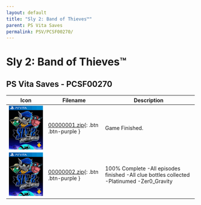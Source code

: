 ```yaml
---
layout: default
title: "Sly 2: Band of Thieves™"
parent: PS Vita Saves
permalink: PSV/PCSF00270/
---
```

# Sly 2: Band of Thieves™

## PS Vita Saves - PCSF00270

| Icon | Filename | Description |
|------|----------|-------------|
| ![Sly 2: Band of Thieves™](icon0.png) | [00000001.zip](00000001.zip){: .btn .btn-purple } | Game Finished.  |
| ![Sly 2: Band of Thieves™](icon0.png) | [00000002.zip](00000002.zip){: .btn .btn-purple } | 100% Complete -All episodes finished -All clue bottles collected -Platinumed  -Zer0_Gravity  |
